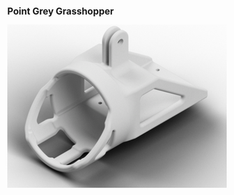 ## Point Grey Grasshopper

<div align="center">
  <img src="images/point-grey-grasshopper-mount.png" alt="Grasshopper" width="800px">
</div>
